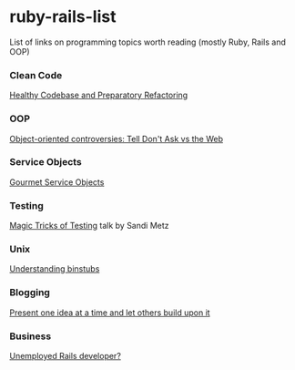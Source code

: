 # ruby-rails-list
List of links on programming topics worth reading (mostly Ruby, Rails and OOP)

### Clean Code
[Healthy Codebase and Preparatory Refactoring](http://brewhouse.io/blog/2014/11/10/healthy-codebase-and-preparatory-refactoring.html)

### OOP
[Object-oriented controversies: Tell Don't Ask vs the Web](http://tmichel.github.io/2015/09/14/oo-controversies-tell-dont-ask-vs-the-web)

### Service Objects
[Gourmet Service Objects](http://brewhouse.io/blog/2014/04/30/gourmet-service-objects.html)

### Testing
[Magic Tricks of Testing](https://www.youtube.com/watch?v=qPfQM4w4I04) talk by Sandi Metz

### Unix
[Understanding binstubs](https://github.com/sstephenson/rbenv/wiki/Understanding-binstubs)

### Blogging
[Present one idea at a time and let others build upon it](http://sivers.org/1idea)

### Business
[Unemployed Rails developer?](http://blog.excelwithcode.com/unemployed-rails-developer.html)
